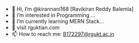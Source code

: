 - 👋 Hi, I’m @kirannani168 [Ravikiran Reddy Balemla]
- 👀 I’m interested in Programming ...
- 🌱 I’m currently learning MERN Stack...
- 💞️ visit rguktian.com
- 📫 How to reach me: B172297@rgukt.ac.in

<!---
kirannani168/kirannani168 is a ✨ special ✨ repository because its `README.md` (this file) appears on your GitHub profile.
You can click the Preview link to take a look at your changes.
--->
